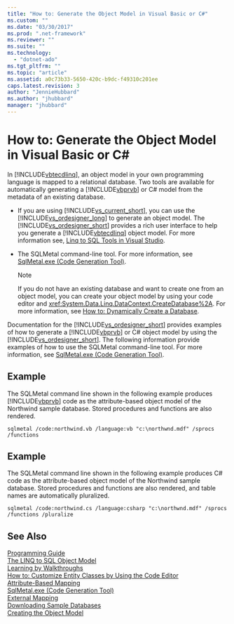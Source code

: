 ```yaml
---
title: "How to: Generate the Object Model in Visual Basic or C#"
ms.custom: ""
ms.date: "03/30/2017"
ms.prod: ".net-framework"
ms.reviewer: ""
ms.suite: ""
ms.technology: 
  - "dotnet-ado"
ms.tgt_pltfrm: ""
ms.topic: "article"
ms.assetid: a0c73b33-5650-420c-b9dc-f49310c201ee
caps.latest.revision: 3
author: "JennieHubbard"
ms.author: "jhubbard"
manager: "jhubbard"
---
```

# How to: Generate the Object Model in Visual Basic or C# #
In [!INCLUDE[vbtecdlinq](../../../../../../includes/vbtecdlinq-md.md)], an object model in your own programming language is mapped to a relational database. Two tools are available for automatically generating a [!INCLUDE[vbprvb](../../../../../../includes/vbprvb-md.md)] or C# model from the metadata of an existing database.  
  
-   If you are using [!INCLUDE[vs_current_short](../../../../../../includes/vs-current-short-md.md)], you can use the [!INCLUDE[vs_ordesigner_long](../../../../../../includes/vs-ordesigner-long-md.md)] to generate an object model. The [!INCLUDE[vs_ordesigner_short](../../../../../../includes/vs-ordesigner-short-md.md)] provides a rich user interface to help you generate a [!INCLUDE[vbtecdlinq](../../../../../../includes/vbtecdlinq-md.md)] object model. For more information see, [Linq to SQL Tools in Visual Studio](https://docs.microsoft.com/en-us/visualstudio/data-tools/linq-to-sql-tools-in-visual-studio2).
  
-   The SQLMetal command-line tool. For more information, see [SqlMetal.exe (Code Generation Tool)](../../../../../../docs/framework/tools/sqlmetal-exe-code-generation-tool.md).  
  
    > [!NOTE]
    >  If you do not have an existing database and want to create one from an object model, you can create your object model by using your code editor and <xref:System.Data.Linq.DataContext.CreateDatabase%2A>. For more information, see [How to: Dynamically Create a Database](../../../../../../docs/framework/data/adonet/sql/linq/how-to-dynamically-create-a-database.md).  
  
 Documentation for the [!INCLUDE[vs_ordesigner_short](../../../../../../includes/vs-ordesigner-short-md.md)] provides examples of how to generate a [!INCLUDE[vbprvb](../../../../../../includes/vbprvb-md.md)] or C# object model by using the [!INCLUDE[vs_ordesigner_short](../../../../../../includes/vs-ordesigner-short-md.md)]. The following information provide examples of how to use the SQLMetal command-line tool. For more information, see [SqlMetal.exe (Code Generation Tool)](../../../../../../docs/framework/tools/sqlmetal-exe-code-generation-tool.md).  
  
## Example  
 The SQLMetal command line shown in the following example produces [!INCLUDE[vbprvb](../../../../../../includes/vbprvb-md.md)] code as the attribute-based object model of the Northwind sample database. Stored procedures and functions are also rendered.  
  
```  
sqlmetal /code:northwind.vb /language:vb "c:\northwnd.mdf" /sprocs /functions  
```  
  
## Example  
 The SQLMetal command line shown in the following example produces C# code as the attribute-based object model of the Northwind sample database. Stored procedures and functions are also rendered, and table names are automatically pluralized.  
  
```  
sqlmetal /code:northwind.cs /language:csharp "c:\northwnd.mdf" /sprocs /functions /pluralize  
```  
  
## See Also  
 [Programming Guide](../../../../../../docs/framework/data/adonet/sql/linq/programming-guide.md)   
 [The LINQ to SQL Object Model](../../../../../../docs/framework/data/adonet/sql/linq/the-linq-to-sql-object-model.md)   
 [Learning by Walkthroughs](../../../../../../docs/framework/data/adonet/sql/linq/learning-by-walkthroughs.md)   
 [How to: Customize Entity Classes by Using the Code Editor](../../../../../../docs/framework/data/adonet/sql/linq/how-to-customize-entity-classes-by-using-the-code-editor.md)   
 [Attribute-Based Mapping](../../../../../../docs/framework/data/adonet/sql/linq/attribute-based-mapping.md)   
 [SqlMetal.exe (Code Generation Tool)](../../../../../../docs/framework/tools/sqlmetal-exe-code-generation-tool.md)   
 [External Mapping](../../../../../../docs/framework/data/adonet/sql/linq/external-mapping.md)   
 [Downloading Sample Databases](../../../../../../docs/framework/data/adonet/sql/linq/downloading-sample-databases.md)   
 [Creating the Object Model](../../../../../../docs/framework/data/adonet/sql/linq/creating-the-object-model.md)
